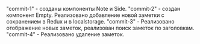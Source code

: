 "commit-1" - созданы компоненты Note и Side.
"commit-2" - создан компонент Empty. Реализовано добавление новой заметки с сохранением в Redux и в localstorage.
"commit-3" - Реализовано отображение новых заметок, реализован поиск заметок по заголовкам.
"commit-4" - Реализовано удаление заметок.